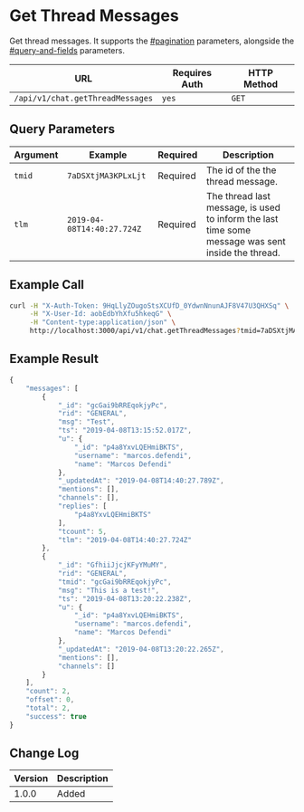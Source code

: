 # Get Thread Messages

Get thread messages. It supports the [#pagination](../../../#pagination "mention") parameters, alongside the [#query-and-fields](../../../#query-and-fields "mention") parameters.

| URL                              | Requires Auth | HTTP Method |
| -------------------------------- | ------------- | ----------- |
| `/api/v1/chat.getThreadMessages` | `yes`         | `GET`       |

## Query Parameters

| Argument | Example                    | Required | Description                                                                                       |
| -------- | -------------------------- | -------- | ------------------------------------------------------------------------------------------------- |
| `tmid`   | `7aDSXtjMA3KPLxLjt`        | Required | The id of the the thread message.                                                                 |
| `tlm`    | `2019-04-08T14:40:27.724Z` | Required | The thread last message, is used to inform the last time some message was sent inside the thread. |

## Example Call

```bash
curl -H "X-Auth-Token: 9HqLlyZOugoStsXCUfD_0YdwnNnunAJF8V47U3QHXSq" \
     -H "X-User-Id: aobEdbYhXfu5hkeqG" \
     -H "Content-type:application/json" \
     http://localhost:3000/api/v1/chat.getThreadMessages?tmid=7aDSXtjMA3KPLxLjt&tlm=2019-04-08T14:40:27.724Z
```

## Example Result

```javascript
{
    "messages": [
        {
            "_id": "gcGai9bRREqokjyPc",
            "rid": "GENERAL",
            "msg": "Test",
            "ts": "2019-04-08T13:15:52.017Z",
            "u": {
                "_id": "p4a8YxvLQEHmiBKTS",
                "username": "marcos.defendi",
                "name": "Marcos Defendi"
            },
            "_updatedAt": "2019-04-08T14:40:27.789Z",
            "mentions": [],
            "channels": [],
            "replies": [
                "p4a8YxvLQEHmiBKTS"
            ],
            "tcount": 5,
            "tlm": "2019-04-08T14:40:27.724Z"
        },
        {
            "_id": "GfhiiJjcjKFyYMuMY",
            "rid": "GENERAL",
            "tmid": "gcGai9bRREqokjyPc",
            "msg": "This is a test!",
            "ts": "2019-04-08T13:20:22.238Z",
            "u": {
                "_id": "p4a8YxvLQEHmiBKTS",
                "username": "marcos.defendi",
                "name": "Marcos Defendi"
            },
            "_updatedAt": "2019-04-08T13:20:22.265Z",
            "mentions": [],
            "channels": []
        }
    ],
    "count": 2,
    "offset": 0,
    "total": 2,
    "success": true
}
```

## Change Log

| Version | Description |
| ------- | ----------- |
| 1.0.0   | Added       |
